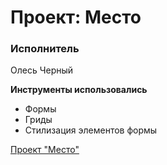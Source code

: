 # Проект: Место

### Исполнитель

Олесь Черный

**Инструменты использовались**

* Формы
* Гриды
* Стилизация элементов формы



[Проект "Место"](https://olestch.github.io/mesto-project/index.html)